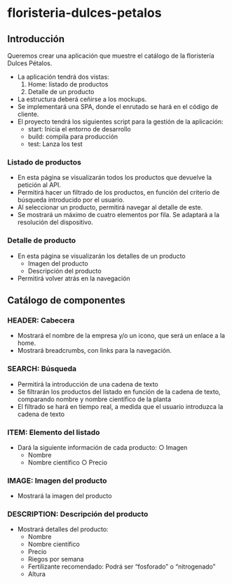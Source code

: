 # floristeria-dulces-petalos

## Introducción

Queremos crear una aplicación que muestre el catálogo de la floristería Dulces Pétalos.

- La aplicación tendrá dos vistas:
  1. Home: listado de productos
  2. Detalle de un producto
- La estructura deberá ceñirse a los mockups.
- Se implementará una SPA, donde el enrutado se hará en el código de cliente.
- El proyecto tendrá los siguientes script para la gestión de la aplicación:
  - start: Inicia el entorno de desarrollo
  - build: compila para producción
  - test: Lanza los test

### Listado de productos

- En esta página se visualizarán todos los productos que devuelve la petición al API.
- Permitirá hacer un filtrado de los productos, en función del criterio de búsqueda introducido por el usuario.
- Al seleccionar un producto, permitirá navegar al detalle de este.
- Se mostrará un máximo de cuatro elementos por fila. Se adaptará a la resolución del dispositivo.

### Detalle de producto

- En esta página se visualizarán los detalles de un producto
  - Imagen del producto
  - Descripción del producto
- Permitirá volver atrás en la navegación

## Catálogo de componentes

### HEADER: Cabecera

- Mostrará el nombre de la empresa y/o un icono, que será un enlace a la home.
- Mostrará breadcrumbs, con links para la navegación.

### SEARCH: Búsqueda

- Permitirá la introducción de una cadena de texto
- Se filtrarán los productos del listado en función de la cadena de texto, comparando nombre y nombre científico de la planta
- El filtrado se hará en tiempo real, a medida que el usuario introduzca la cadena de texto

### ITEM: Elemento del listado

- Dará la siguiente información de cada producto: ○ Imagen
  - Nombre
  - Nombre científico ○ Precio

### IMAGE: Imagen del producto

- Mostrará la imagen del producto

### DESCRIPTION: Descripción del producto

- Mostrará detalles del producto:
  - Nombre
  - Nombre científico
  - Precio
  - Riegos por semana
  - Fertilizante recomendado: Podrá ser “fosforado” o “nitrogenado”
  - Altura

